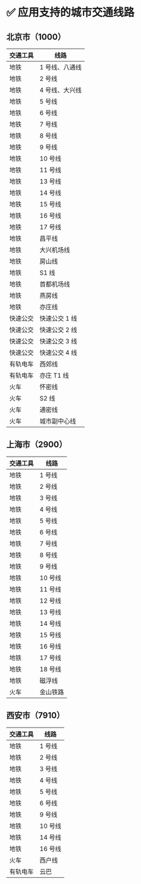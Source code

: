 # ✅ 应用支持的城市交通线路

## 北京市（1000）

| 交通工具 | 线路           |
| -------- | -------------- |
| 地铁     | 1 号线、八通线 |
| 地铁     | 2 号线         |
| 地铁     | 4 号线、大兴线 |
| 地铁     | 5 号线         |
| 地铁     | 6 号线         |
| 地铁     | 7 号线         |
| 地铁     | 8 号线         |
| 地铁     | 9 号线         |
| 地铁     | 10 号线        |
| 地铁     | 11 号线        |
| 地铁     | 13 号线        |
| 地铁     | 14 号线        |
| 地铁     | 15 号线        |
| 地铁     | 16 号线        |
| 地铁     | 17 号线        |
| 地铁     | 昌平线         |
| 地铁     | 大兴机场线     |
| 地铁     | 房山线         |
| 地铁     | S1 线          |
| 地铁     | 首都机场线     |
| 地铁     | 燕房线         |
| 地铁     | 亦庄线         |
| 快速公交 | 快速公交 1 线  |
| 快速公交 | 快速公交 2 线  |
| 快速公交 | 快速公交 3 线  |
| 快速公交 | 快速公交 4 线  |
| 有轨电车 | 西郊线         |
| 有轨电车 | 亦庄 T1 线     |
| 火车     | 怀密线         |
| 火车     | S2 线          |
| 火车     | 通密线         |
| 火车     | 城市副中心线   |

## 上海市（2900）

| 交通工具 | 线路    |
| -------- | ------- |
| 地铁     | 1 号线  |
| 地铁     | 2 号线  |
| 地铁     | 3 号线  |
| 地铁     | 4 号线  |
| 地铁     | 5 号线  |
| 地铁     | 6 号线  |
| 地铁     | 7 号线  |
| 地铁     | 8 号线  |
| 地铁     | 9 号线  |
| 地铁     | 10 号线 |
| 地铁     | 11 号线 |
| 地铁     | 12 号线 |
| 地铁     | 13 号线 |
| 地铁     | 14 号线 |
| 地铁     | 15 号线 |
| 地铁     | 16 号线 |
| 地铁     | 17 号线 |
| 地铁     | 18 号线 |
| 地铁     | 磁浮线  |
| 火车     | 金山铁路 |


## 西安市（7910）

| 交通工具 | 线路    |
| -------- | ------- |
| 地铁     | 1 号线  |
| 地铁     | 2 号线  |
| 地铁     | 3 号线  |
| 地铁     | 4 号线  |
| 地铁     | 5 号线  |
| 地铁     | 6 号线  |
| 地铁     | 9 号线  |
| 地铁     | 10 号线 |
| 地铁     | 14 号线 |
| 地铁     | 16 号线 |
| 火车     | 西户线  |
| 有轨电车 | 云巴    |
